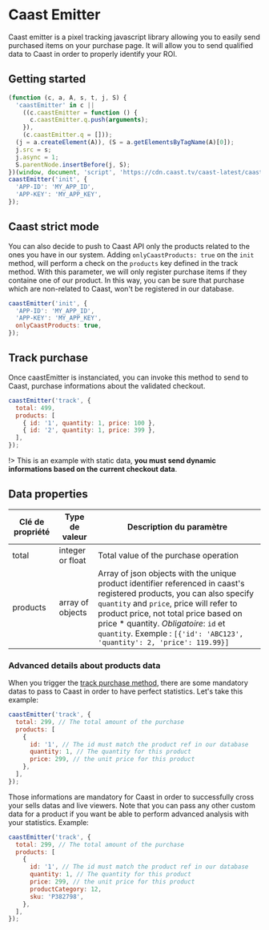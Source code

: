 # Caast Emitter

Caast emitter is a pixel tracking javascript library allowing you to easily send purchased items on your purchase page. It will allow you to send qualified data to Caast in order to properly identify your ROI.

## Getting started

```javascript
(function (c, a, A, s, t, j, S) {
  'caastEmitter' in c ||
    ((c.caastEmitter = function () {
      c.caastEmitter.q.push(arguments);
    }),
    (c.caastEmitter.q = []));
  (j = a.createElement(A)), (S = a.getElementsByTagName(A)[0]);
  j.src = s;
  j.async = 1;
  S.parentNode.insertBefore(j, S);
})(window, document, 'script', 'https://cdn.caast.tv/caast-latest/caastEmitter.js', 'caastEmitter');
caastEmitter('init', {
  'APP-ID': 'MY_APP_ID',
  'APP-KEY': 'MY_APP_KEY',
});
```

## Caast strict mode

You can also decide to push to Caast API only the products related to the ones you have in our system. Adding `onlyCaastProducts: true` on the `init` method, will perform a check on the `products` key defined in the track method. With this parameter, we will only register purchase items if they containe one of our product. In this way, you can be sure that purchase which are non-related to Caast, won't be registered in our database.

```javascript
caastEmitter('init', {
  'APP-ID': 'MY_APP_ID',
  'APP-KEY': 'MY_APP_KEY',
  onlyCaastProducts: true,
});
```

## Track purchase

Once caastEmitter is instanciated, you can invoke this method to send to Caast, purchase informations about the validated checkout.

```javascript
caastEmitter('track', {
  total: 499,
  products: [
    { id: '1', quantity: 1, price: 100 },
    { id: '2', quantity: 1, price: 399 },
  ],
});
```

!> This is an example with static data, **you must send dynamic informations based on the current checkout data**.

## Data properties

| Clé de propriété | Type de valeur   | Description du paramètre                                                                                                                                                                                                                                                                                                          |
| ---------------- | ---------------- | --------------------------------------------------------------------------------------------------------------------------------------------------------------------------------------------------------------------------------------------------------------------------------------------------------------------------------- |
| total            | integer or float | Total value of the purchase operation                                                                                                                                                                                                                                                                                             |
| products         | array of objects | Array of json objects with the unique product identifier referenced in caast's registered products, you can also specify `quantity` and `price`, price will refer to product price, not total price based on price \* quantity. _Obligatoire_: `id` et `quantity`. Exemple : `[{'id': 'ABC123', 'quantity': 2, 'price': 119.99}]` |

### Advanced details about products data

When you trigger the [track purchase method](emitter/README.md#track-purchase), there are some mandatory datas to pass to Caast in order to have perfect statistics. Let's take this example:

```javascript
caastEmitter('track', {
  total: 299, // The total amount of the purchase
  products: [
    {
      id: '1', // The id must match the product ref in our database
      quantity: 1, // The quantity for this product
      price: 299, // the unit price for this product
    },
  ],
});
```

Those informations are mandatory for Caast in order to successfully cross your sells datas and live viewers. Note that you can pass any other custom data for a product if you want be able to perform advanced analysis with your statistics. Example:

```javascript
caastEmitter('track', {
  total: 299, // The total amount of the purchase
  products: [
    {
      id: '1', // The id must match the product ref in our database
      quantity: 1, // The quantity for this product
      price: 299, // the unit price for this product
      productCategory: 12,
      sku: 'P382798',
    },
  ],
});
```
